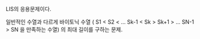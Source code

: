 
LIS의 응용문제이다.


일반적인 수열과 다르게 바이토닉 수열 ( S1 < S2 < ... Sk-1 < Sk > Sk+1 > ... SN-1 > SN 을 만족하는 수열) 의 최대 길이를 구하는 문제.



